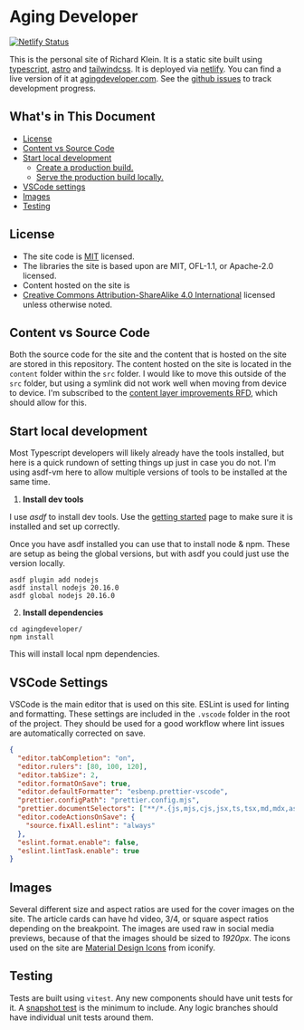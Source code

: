 # Aging Developer

[![Netlify Status](https://api.netlify.com/api/v1/badges/9fff03eb-d9c8-48d1-887d-11aea21246cd/deploy-status)](https://app.netlify.com/sites/agingdeveloper/deploys)

This is the personal site of Richard Klein. It is a static site built using [typescript](https://www.typescriptlang.org/), [astro](https://astro.build/) and [tailwindcss](https://tailwindcss.com/). It is deployed via [netlify](https://www.netlify.com/). You can find a live version of it at [agingdeveloper.com](https://agingdeveloper.com/). See the [github issues](https://github.com/richwklein/agingdeveloper/issues) to track development progress.

## What's in This Document

- [License](#license)
- [Content vs Source Code](#content-vs-source-code)
- [Start local development](#start-local-development)
  - [Create a production build.](#create-a-production-build)
  - [Serve the production build locally.](#serve-the-production-build-locally)
- [VSCode settings](#vscode-settings)
- [Images](#images)
- [Testing](#testing)

## License

- The site code is [MIT](/LICENSE) licensed.
- The libraries the site is based upon are MIT, OFL-1.1, or Apache-2.0 licensed.
- Content hosted on the site is
- [Creative Commons Attribution-ShareAlike 4.0 International](https://creativecommons.org/licenses/by-sa/4.0/)
  licensed unless otherwise noted.

## Content vs Source Code

Both the source code for the site and the content that is hosted on the site are stored in this repository. The content hosted on the site is located in the `content` folder within the `src` folder. I would like to move this outside of the `src` folder, but using a symlink did not work well when moving from device to device. I'm subscribed to the [content layer improvements RFD](https://github.com/withastro/roadmap/pull/982), which should allow for this.

## Start local development

Most Typescript developers will likely already have the tools installed, but here is a quick rundown of setting things up just in case you do not. I'm using asdf-vm here to allow multiple versions of tools to be installed at the same time.

1. **Install dev tools**

I use _asdf_ to install dev tools. Use the [getting started](https://asdf-vm.com/guide/getting-started.html) page to make sure it is installed and set up correctly.

Once you have asdf installed you can use that to install node & npm. These are setup as being the global versions, but with asdf you could just use the version locally.

```shell
asdf plugin add nodejs
asdf install nodejs 20.16.0
asdf global nodejs 20.16.0
```

2. **Install dependencies**

```shell
cd agingdeveloper/
npm install
```

This will install local npm dependencies.

## VSCode Settings

VSCode is the main editor that is used on this site. ESLint is used for linting and formatting. These settings are included in the `.vscode` folder in the root of the project. They should be used for a good workflow where lint issues are automatically corrected on save.

```json
{
  "editor.tabCompletion": "on",
  "editor.rulers": [80, 100, 120],
  "editor.tabSize": 2,
  "editor.formatOnSave": true,
  "editor.defaultFormatter": "esbenp.prettier-vscode",
  "prettier.configPath": "prettier.config.mjs",
  "prettier.documentSelectors": ["**/*.{js,mjs,cjs,jsx,ts,tsx,md,mdx,astro}"],
  "editor.codeActionsOnSave": {
    "source.fixAll.eslint": "always"
  },
  "eslint.format.enable": false,
  "eslint.lintTask.enable": true
}
```

## Images

Several different size and aspect ratios are used for the cover images on the site. The article cards can have hd video, 3/4, or square aspect ratios depending on the breakpoint. The images are used raw in social media previews, because of that the images should be sized to _1920px_. The icons used on the site are [Material Design Icons](https://icon-sets.iconify.design/mdi/) from iconify.

## Testing

Tests are built using `vitest`. Any new components should have unit tests for it. A [snapshot test](https://vitest.dev/guide/snapshot.html) is the minimum to include. Any logic branches should have individual unit tests around them.
